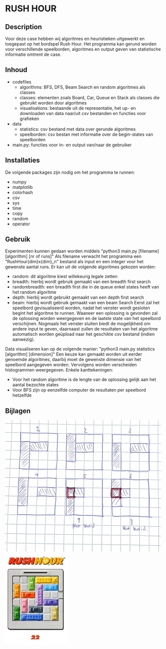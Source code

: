 # RUSH HOUR


## Description
Voor deze case hebben wij algoritmes en heuristieken uitgewerkt en toegepast op het bordspel Rush Hour.
Het programma kan gerund worden voor verschillende speelborden, algoritmes en output geven van statistische informatie omtrent de case.

## Inhoud
- codefiles
  - algorithms: BFS, DFS, Beam Search en random algoritmes als classes
  - classes: elementen zoals Board, Car, Queue en Stack als classes die gebruikt worden door algoritmes
  - visualisations: bestaande uit de representatie, het up- en downloaden van data naar/uit csv bestanden en functies voor grafieken
- data
  - statistics: csv bestand met data over gerunde algoritmes
  - speelborden: csv bestan met informatie over de begin-states van speelborden
- main.py: functies voor in- en output van/naar de gebruiker

## Installaties
De volgende packages zijn nodig om het programma te runnen:
- numpy
- matplotlib
- colorhash
- csv
- sys
- time
- copy
- random
- operator

## Gebruik

Experimenten kunnen gedaan worden middels "python3 main.py [filename] [algorithm] [nr of runs]"
Als filename verwacht het programma een "RushHour{dim}x{dim}_n" bestand als input en een integer voor het gewenste aantal runs.
Er kan uit de volgende algoritmes gekozen worden:
 - random: dit algoritme kiest willekeurig legale zetten
 - breadth: hierbij wordt gebruik gemaakt van een breadth first search
 - randombreadth: een breadth first die in de queue enkel states heeft van het random algoritme
 - depth: hierbij wordt gebruikt gemaakt van een depth first search
 - beam: hierbij wordt gebruik gemaakt van een beam Search
Eerst zal het speelbord gevisualiseerd worden, nadat het venster wordt gesloten begint het algoritme te runnen.
Waaneer een oplossing is gevonden zal de oplossing worden weergegeven en de laatste state van het speelbord verschijnen. Nogmaals het venster sluiten biedt de mogelijkheid om andere input te geven, daarnaast zullen de resultaten van het algoritme automatisch worden geüpload naar het geschikte csv bestand (indien aanwezig).

Data visualiseren kan op de volgende manier: "python3 main.py statistics [algorithm] [dimension]"
Een keuze kan gemaakt worden uit eerder genoemde algoritmes, daarbij moet de gewenste dimensie van het speelbord aangegeven worden. Vervolgens worden verscheiden histogrammen weergegeven.
Enkele kanttekeningen:
- Voor het random algoritme is de lengte van de oplossing gelijk aan het aantal bezochte states
- Voor BFS zijn op eenzelfde computer de resultaten per speelbord hetzelfde


## Bijlagen
![schets](images/ac8d9a2f-b2d0-490b-95e6-5e25167d6668.jpeg)
![instantie](images/Rushhour6x6img.jpg)
